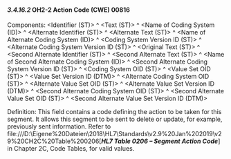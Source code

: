 #### *3.4.16.2* OH2-2 Action Code (CWE) 00816

Components: &lt;Identifier (ST)> ^ &lt;Text (ST)> ^ &lt;Name of Coding System (ID)> ^ &lt;Alternate Identifier (ST)> ^ &lt;Alternate Text (ST)> ^ &lt;Name of Alternate Coding System (ID)> ^ &lt;Coding System Version ID (ST)> ^ &lt;Alternate Coding System Version ID (ST)> ^ &lt;Original Text (ST)> ^ &lt;Second Alternate Identifier (ST)> ^ &lt;Second Alternate Text (ST)> ^ &lt;Name of Second Alternate Coding System (ID)> ^ &lt;Second Alternate Coding System Version ID (ST)> ^ &lt;Coding System OID (ST)> ^ &lt;Value Set OID (ST)> ^ &lt;Value Set Version ID (DTM)> ^ &lt;Alternate Coding System OID (ST)> ^ &lt;Alternate Value Set OID (ST)> ^ &lt;Alternate Value Set Version ID (DTM)> ^ &lt;Second Alternate Coding System OID (ST)> ^ &lt;Second Alternate Value Set OID (ST)> ^ &lt;Second Alternate Value Set Version ID (DTM)>

Definition: This field contains a code defining the action to be taken for this segment. It allows this segment to be sent to delete or update, for example, previously sent information. Refer to file:///D:\Eigene%20Dateien\2018\HL7\Standards\v2.9%20Jan%202019\v29%20CH2C%20Table%200206[**_HL7 Table 0206 – Segment Action Code_**] in Chapter 2C, Code Tables, for valid values.

